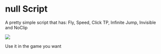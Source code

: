 # null Script
A pretty simple script that has: Fly, Speed, Click TP, Infinite Jump, Invisible and NoClip

<img src="https://i.imgur.com/jogkkhO.png">

Use it in the game you want
